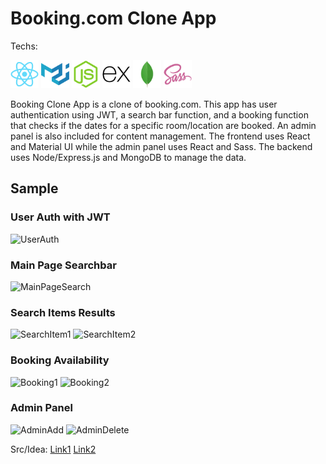 # Booking.com Clone App
Techs: 
<div>
  <img width="45px" src="https://raw.githubusercontent.com/devicons/devicon/master/icons/react/react-original.svg">
  <img width="45px" src="https://github.com/devicons/devicon/blob/master/icons/materialui/materialui-original.svg">
  <img width="45px" src="https://raw.githubusercontent.com/devicons/devicon/c5378d6c2510ffa0b3e4475af95618a8048d6cf1/icons/nodejs/nodejs-original.svg">
  <img width="45px" src="https://raw.githubusercontent.com/devicons/devicon/master/icons/express/express-original.svg">
  <img width="45px" src="https://raw.githubusercontent.com/devicons/devicon/master/icons/mongodb/mongodb-original.svg">
  <img width="45px" src="https://raw.githubusercontent.com/devicons/devicon/master/icons/sass/sass-original.svg">
</div>

<p>Booking Clone App is a clone of booking.com. This app has user authentication using JWT, a search bar function, and a booking function that checks if the dates for a specific room/location are booked. An admin panel is also included for content management. The frontend uses React and Material UI while the admin panel uses React and Sass. The backend uses Node/Express.js and MongoDB to manage the data.</p>

## Sample
### User Auth with JWT
![UserAuth](https://user-images.githubusercontent.com/104483060/184053795-1fb32eaf-551b-476d-9fc7-733fa2418257.gif)

### Main Page Searchbar
![MainPageSearch](https://user-images.githubusercontent.com/104483060/184053876-139b879d-ba51-435b-a740-5250b62e36a4.gif)

### Search Items Results
![SearchItem1](https://user-images.githubusercontent.com/104483060/184054228-29f41b36-b8fe-4389-a441-418d85e1ba00.gif)
![SearchItem2](https://user-images.githubusercontent.com/104483060/184054240-1df81c47-9329-41ae-b4ce-e50832988ffd.gif)

### Booking Availability
![Booking1](https://user-images.githubusercontent.com/104483060/184054860-329651b2-b5d2-4f8f-a8b0-66f19e727ac7.gif)
![Booking2](https://user-images.githubusercontent.com/104483060/184054866-102d9b68-90bb-4026-af27-d378ec19b84b.gif)

### Admin Panel
![AdminAdd](https://user-images.githubusercontent.com/104483060/184055496-8aa7ab99-0507-41bf-abdf-5e75eef576a4.gif)
![AdminDelete](https://user-images.githubusercontent.com/104483060/184055577-a8579918-e2e9-4e84-b03e-ba090b1bf46b.gif)

Src/Idea: <a href="https://www.youtube.com/watch?v=yIaXoop8gl4&ab_channel=LamaDev">Link1</a> <a href="https://www.youtube.com/watch?v=k3Vfj-e1Ma4&ab_channel=LamaDev">Link2</a>
